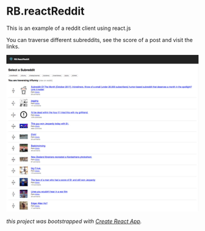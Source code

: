 # RB.reactReddit

This is an example of a reddit client using react.js

You can traverse different subreddits, see the score of a post and visit the links.


![Screenshot of the Project](https://raw.githubusercontent.com/rbarisic/RB.reactReddit/master/screenshot.jpg)


_this project was bootstrapped with [Create React App](https://github.com/facebookincubator/create-react-app)._
